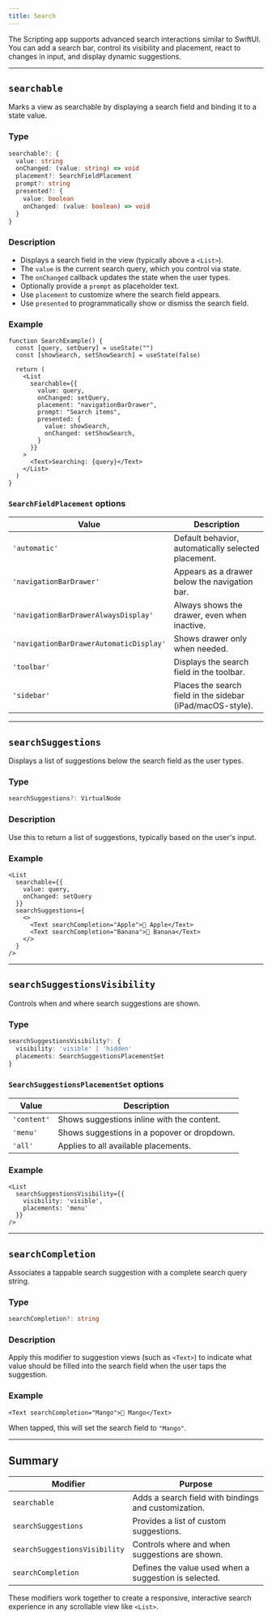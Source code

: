 ```yaml
---
title: Search
---
```

The Scripting app supports advanced search interactions similar to SwiftUI. You can add a search bar, control its visibility and placement, react to changes in input, and display dynamic suggestions.

---

## `searchable`

Marks a view as searchable by displaying a search field and binding it to a state value.

### Type

```ts
searchable?: {
  value: string
  onChanged: (value: string) => void
  placement?: SearchFieldPlacement
  prompt?: string
  presented?: {
    value: boolean
    onChanged: (value: boolean) => void
  }
}
```

### Description

* Displays a search field in the view (typically above a `<List>`).
* The `value` is the current search query, which you control via state.
* The `onChanged` callback updates the state when the user types.
* Optionally provide a `prompt` as placeholder text.
* Use `placement` to customize where the search field appears.
* Use `presented` to programmatically show or dismiss the search field.

### Example

```tsx
function SearchExample() {
  const [query, setQuery] = useState("")
  const [showSearch, setShowSearch] = useState(false)

  return (
    <List
      searchable={{
        value: query,
        onChanged: setQuery,
        placement: "navigationBarDrawer",
        prompt: "Search items",
        presented: {
          value: showSearch,
          onChanged: setShowSearch,
        }
      }}
    >
      <Text>Searching: {query}</Text>
    </List>
  )
}
```

### `SearchFieldPlacement` options

| Value                                   | Description                                                |
| --------------------------------------- | ---------------------------------------------------------- |
| `'automatic'`                           | Default behavior, automatically selected placement.        |
| `'navigationBarDrawer'`                 | Appears as a drawer below the navigation bar.              |
| `'navigationBarDrawerAlwaysDisplay'`    | Always shows the drawer, even when inactive.               |
| `'navigationBarDrawerAutomaticDisplay'` | Shows drawer only when needed.                             |
| `'toolbar'`                             | Displays the search field in the toolbar.                  |
| `'sidebar'`                             | Places the search field in the sidebar (iPad/macOS-style). |

---

## `searchSuggestions`

Displays a list of suggestions below the search field as the user types.

### Type

```ts
searchSuggestions?: VirtualNode
```

### Description

Use this to return a list of suggestions, typically based on the user's input.

### Example

```tsx
<List
  searchable={{
    value: query,
    onChanged: setQuery
  }}
  searchSuggestions={
    <>
      <Text searchCompletion="Apple">🍎 Apple</Text>
      <Text searchCompletion="Banana">🍌 Banana</Text>
    </>
  }
/>
```

---

## `searchSuggestionsVisibility`

Controls when and where search suggestions are shown.

### Type

```ts
searchSuggestionsVisibility?: {
  visibility: 'visible' | 'hidden'
  placements: SearchSuggestionsPlacementSet
}
```

### `SearchSuggestionsPlacementSet` options

| Value       | Description                                 |
| ----------- | ------------------------------------------- |
| `'content'` | Shows suggestions inline with the content.  |
| `'menu'`    | Shows suggestions in a popover or dropdown. |
| `'all'`     | Applies to all available placements.        |

### Example

```tsx
<List
  searchSuggestionsVisibility={{
    visibility: 'visible',
    placements: 'menu'
  }}
/>
```

---

## `searchCompletion`

Associates a tappable search suggestion with a complete search query string.

### Type

```ts
searchCompletion?: string
```

### Description

Apply this modifier to suggestion views (such as `<Text>`) to indicate what value should be filled into the search field when the user taps the suggestion.

### Example

```tsx
<Text searchCompletion="Mango">🥭 Mango</Text>
```

When tapped, this will set the search field to `"Mango"`.

---

## Summary

| Modifier                      | Purpose                                               |
| ----------------------------- | ----------------------------------------------------- |
| `searchable`                  | Adds a search field with bindings and customization.  |
| `searchSuggestions`           | Provides a list of custom suggestions.                |
| `searchSuggestionsVisibility` | Controls where and when suggestions are shown.        |
| `searchCompletion`            | Defines the value used when a suggestion is selected. |

These modifiers work together to create a responsive, interactive search experience in any scrollable view like `<List>`.